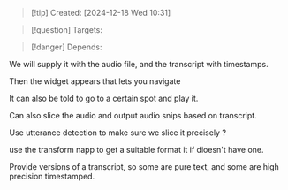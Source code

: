
>[!tip] Created: [2024-12-18 Wed 10:31]

>[!question] Targets: 

>[!danger] Depends: 

We will supply it with the audio file, and the transcript with timestamps.

Then the widget appears that lets you navigate

It can also be told to go to a certain spot and play it.

Can also slice the audio and output audio snips based on transcript.

Use utterance detection to make sure we slice it precisely ?

use the transform napp to get a suitable format it if dioesn't have one.

Provide versions of a transcript, so some are pure text, and some are high precision timestamped.